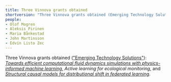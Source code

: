 ```yaml
---
title: Three Vinnova grants obtained
shortversion: "Three Vinnova grants obtained (Emerging Technology Solutions)"
people:
- Olof Mogren
- Aleksis Pirinen
- Maria Bånkestad
- John Martinsson
- Edvin Listo Zec
---
```


Three Vinnova grants obtained (["Emerging Technology Solutions"](https://www.vinnova.se/en/calls-for-proposals/emerging-technology-solutions/emerging-technology-solutions-step-1-2023/)): [_Towards efficient computational fluid dynamics simulations with physics-informed machine learning_](https://www.vinnova.se/en/p/towards-efficient-computational-fluid-dynamics-simulations-with-physics-informed-machine-learning/), _Active learning for ecological monitoring_, and [_Structural causal models for distributional shift in federated learning_](https://www.vinnova.se/en/p/structural-causal-models-for-distributional-shift-in-federated-learning/).
